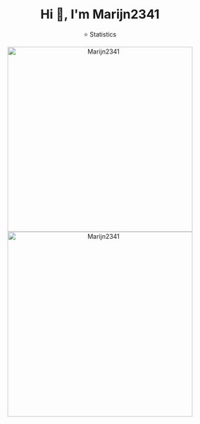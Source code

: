 <h1 align="center">Hi 👋, I'm Marijn2341</h1>

 <p align="center">⭐  Statistics</p>

 <p align="center"> 
    <img src="https://github-readme-stats.vercel.app/api?username=Marijn2341&count_private=true&show_icons=true&theme=merko&include_all_commits=true" alt="Marijn2341" width="420"/> 
    <br>
    <img src="https://github-readme-stats.vercel.app/api/top-langs/?username=marijn2341&layout=compact&theme=merko" alt="Marijn2341" width="420"/>
 </p>
